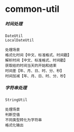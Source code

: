 # common-util

##### 时间处理
```text
DateUtil
LocalDateUtil

处理场景
格式化时间【中文、标准格式、时间戳】
解析时间【中文、标准格式、时间戳】
获取给的时间当天的开始和结束
时间差【年、月、日、时、分、秒】
时间加减【年、月、日、时、分、秒】
```

##### 字符串处理
```text
StringUtil

处理场景
判断空值
不同类型转化为字符串
格式化输出

```

